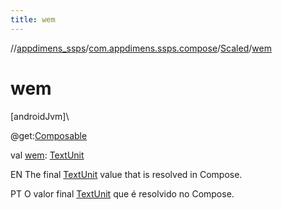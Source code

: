 ```yaml
---
title: wem
---
```

//[appdimens_ssps](../../../index.html)/[com.appdimens.ssps.compose](../index.html)/[Scaled](index.html)/[wem](wem.html)



# wem



[androidJvm]\




@get:[Composable](https://developer.android.com/reference/kotlin/androidx/compose/runtime/Composable.html)



val [wem](wem.html): [TextUnit](https://developer.android.com/reference/kotlin/androidx/compose/ui/unit/TextUnit.html)



EN The final [TextUnit](https://developer.android.com/reference/kotlin/androidx/compose/ui/unit/TextUnit.html) value that is resolved in Compose.



PT O valor final [TextUnit](https://developer.android.com/reference/kotlin/androidx/compose/ui/unit/TextUnit.html) que é resolvido no Compose.



